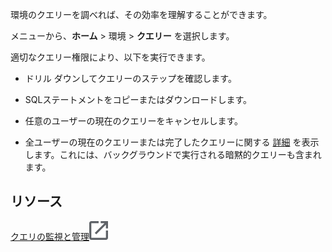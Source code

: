 環境のクエリーを調べれば、その効率を理解することができます。

メニューから、**ホーム** \> 環境 \> **クエリー** を選択します。

適切なクエリー権限により、以下を実行できます。

-   ドリル ダウンしてクエリーのステップを確認します。

-   SQLステートメントをコピーまたはダウンロードします。

-   任意のユーザーの現在のクエリーをキャンセルします。

-   全ユーザーの現在のクエリーまたは完了したクエリーに関する [詳細](zvd1688067459510.md) を表示します。これには、バックグラウンドで実行される暗黙的クエリーも含まれます。

リソース
--------

[クエリの監視と管理](https://docs.teradata.com/access/sources/dita/topic?dita:topicPath=jno1704723425644.dita)![External link](Images/pyn1722886689405.svg)
